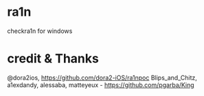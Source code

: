 # ra1n
checkra1n for windows

# credit & Thanks
@dora2ios, https://github.com/dora2-iOS/ra1npoc
Blips_and_Chitz, a1exdandy, alessaba, matteyeux - https://github.com/pgarba/King
